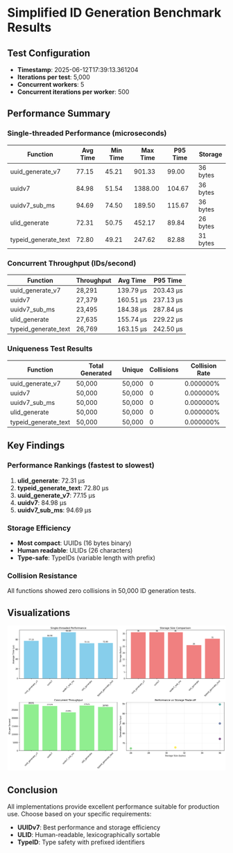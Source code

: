 # Simplified ID Generation Benchmark Results

## Test Configuration

- **Timestamp**: 2025-06-12T17:39:13.361204
- **Iterations per test**: 5,000
- **Concurrent workers**: 5
- **Concurrent iterations per worker**: 500

## Performance Summary

### Single-threaded Performance (microseconds)

| Function             | Avg Time | Min Time | Max Time | P95 Time | Storage  |
| -------------------- | -------- | -------- | -------- | -------- | -------- |
| uuid_generate_v7     | 77.15    | 45.21    | 901.33   | 99.00    | 36 bytes |
| uuidv7               | 84.98    | 51.54    | 1388.00  | 104.67   | 36 bytes |
| uuidv7_sub_ms        | 94.69    | 74.50    | 189.50   | 115.67   | 36 bytes |
| ulid_generate        | 72.31    | 50.75    | 452.17   | 89.84    | 26 bytes |
| typeid_generate_text | 72.80    | 49.21    | 247.62   | 82.88    | 31 bytes |

### Concurrent Throughput (IDs/second)

| Function             | Throughput | Avg Time  | P95 Time  |
| -------------------- | ---------- | --------- | --------- |
| uuid_generate_v7     | 28,291     | 139.79 μs | 203.43 μs |
| uuidv7               | 27,379     | 160.51 μs | 237.13 μs |
| uuidv7_sub_ms        | 23,495     | 184.38 μs | 287.84 μs |
| ulid_generate        | 27,635     | 155.74 μs | 229.22 μs |
| typeid_generate_text | 26,769     | 163.15 μs | 242.50 μs |

### Uniqueness Test Results

| Function             | Total Generated | Unique | Collisions | Collision Rate |
| -------------------- | --------------- | ------ | ---------- | -------------- |
| uuid_generate_v7     | 50,000          | 50,000 | 0          | 0.000000%      |
| uuidv7               | 50,000          | 50,000 | 0          | 0.000000%      |
| uuidv7_sub_ms        | 50,000          | 50,000 | 0          | 0.000000%      |
| ulid_generate        | 50,000          | 50,000 | 0          | 0.000000%      |
| typeid_generate_text | 50,000          | 50,000 | 0          | 0.000000%      |

## Key Findings

### Performance Rankings (fastest to slowest)

1. **ulid_generate**: 72.31 μs
2. **typeid_generate_text**: 72.80 μs
3. **uuid_generate_v7**: 77.15 μs
4. **uuidv7**: 84.98 μs
5. **uuidv7_sub_ms**: 94.69 μs

### Storage Efficiency

- **Most compact**: UUIDs (16 bytes binary)
- **Human readable**: ULIDs (26 characters)
- **Type-safe**: TypeIDs (variable length with prefix)

### Collision Resistance

All functions showed zero collisions in 50,000 ID generation tests.

## Visualizations

![Benchmark Results](simplified_benchmark_results.png)

## Conclusion

All implementations provide excellent performance suitable for production use.
Choose based on your specific requirements:

- **UUIDv7**: Best performance and storage efficiency
- **ULID**: Human-readable, lexicographically sortable
- **TypeID**: Type safety with prefixed identifiers
